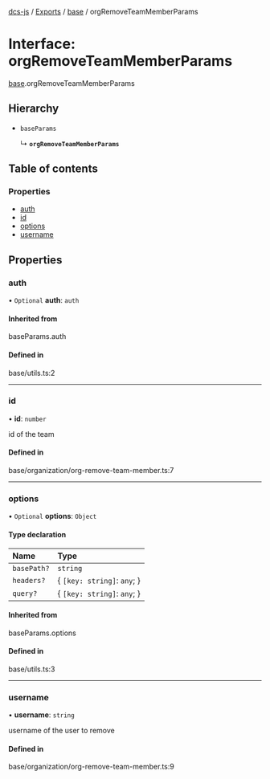 [dcs-js](../README.md) / [Exports](../modules.md) / [base](../modules/base.md) / orgRemoveTeamMemberParams

# Interface: orgRemoveTeamMemberParams

[base](../modules/base.md).orgRemoveTeamMemberParams

## Hierarchy

- `baseParams`

  ↳ **`orgRemoveTeamMemberParams`**

## Table of contents

### Properties

- [auth](base.orgRemoveTeamMemberParams.md#auth)
- [id](base.orgRemoveTeamMemberParams.md#id)
- [options](base.orgRemoveTeamMemberParams.md#options)
- [username](base.orgRemoveTeamMemberParams.md#username)

## Properties

### <a id="auth" name="auth"></a> auth

• `Optional` **auth**: `auth`

#### Inherited from

baseParams.auth

#### Defined in

base/utils.ts:2

___

### <a id="id" name="id"></a> id

• **id**: `number`

id of the team

#### Defined in

base/organization/org-remove-team-member.ts:7

___

### <a id="options" name="options"></a> options

• `Optional` **options**: `Object`

#### Type declaration

| Name | Type |
| :------ | :------ |
| `basePath?` | `string` |
| `headers?` | { `[key: string]`: `any`;  } |
| `query?` | { `[key: string]`: `any`;  } |

#### Inherited from

baseParams.options

#### Defined in

base/utils.ts:3

___

### <a id="username" name="username"></a> username

• **username**: `string`

username of the user to remove

#### Defined in

base/organization/org-remove-team-member.ts:9
